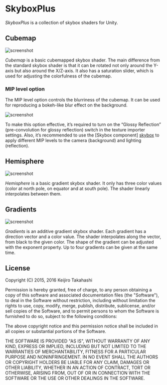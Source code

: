 SkyboxPlus
==========

*SkyboxPlus* is a collection of skybox shaders for Unity.

Cubemap
-------

![screenshot](http://40.media.tumblr.com/c6a7829cae1bcf87dbfa53ef393f4ef6/tumblr_o197gdneNg1qio469o1_400.png)

*Cubemap* is a basic cubemapped skybox shader. The main difference from the
standard skybox shader is that it can be rotated not only around the Y-axis
but also around the X/Z-axis. It also has a saturation slider, which is used
for adjusting the colorfulness of the cubemap.

### MIP level option

The MIP level option controls the blurriness of the cubemap. It can be used
for reproducing a bokeh-like blur effect on the background.

![screenshot](http://36.media.tumblr.com/7d198e141cc716834701c3dcfede35c8/tumblr_o196zt39Yv1qio469o1_640.png)

To make this option effective, it’s required to turn on the “Glossy
Reflection” (pre-convolution for glossy reflection) switch in the texture
importer settings. Also, it’s recommended to use the [Skybox component]
[skybox] to apply different MIP levels to the camera (background) and
lighting (reflection).

[skybox]: http://docs.unity3d.com/ScriptReference/Skybox.html


Hemisphere
----------

![screenshot](https://36.media.tumblr.com/eea5f88746194b86bff8cb4831e14a15/tumblr_nzegxnM5Tm1qio469o2_400.png)

*Hemisphere* is a basic gradient skybox shader. It only has three color values
(color at north pole, on equator and at south pole). The shader linearly
interpolates between them.

Gradients
---------

![screenshot](https://41.media.tumblr.com/c84320dbb7c7f0d892ec0908f40a52ff/tumblr_nzegxnM5Tm1qio469o1_400.png)

*Gradients* is an additive gradient skybox shader. Each gradient has a direction
vector and a color value. The shader interpolates along the vector, from black to
the given color. The shape of the gradient can be adjusted with the exponent
property. Up to four gradients can be given at the same time.

License
-------

Copyright (C) 2015, 2016 Keijiro Takahashi

Permission is hereby granted, free of charge, to any person obtaining a copy of
this software and associated documentation files (the "Software"), to deal in
the Software without restriction, including without limitation the rights to
use, copy, modify, merge, publish, distribute, sublicense, and/or sell copies of
the Software, and to permit persons to whom the Software is furnished to do so,
subject to the following conditions:

The above copyright notice and this permission notice shall be included in all
copies or substantial portions of the Software.

THE SOFTWARE IS PROVIDED "AS IS", WITHOUT WARRANTY OF ANY KIND, EXPRESS OR
IMPLIED, INCLUDING BUT NOT LIMITED TO THE WARRANTIES OF MERCHANTABILITY, FITNESS
FOR A PARTICULAR PURPOSE AND NONINFRINGEMENT. IN NO EVENT SHALL THE AUTHORS OR
COPYRIGHT HOLDERS BE LIABLE FOR ANY CLAIM, DAMAGES OR OTHER LIABILITY, WHETHER
IN AN ACTION OF CONTRACT, TORT OR OTHERWISE, ARISING FROM, OUT OF OR IN
CONNECTION WITH THE SOFTWARE OR THE USE OR OTHER DEALINGS IN THE SOFTWARE.
